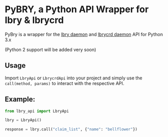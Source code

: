# PyBRY, a Python API Wrapper for lbry & lbrycrd

PyBry is a wrapper for the [lbry daemon](https://github.com/lbryio/lbry) and 
[lbrycrd daemon](https://github.com/lbryio/lbrycrd) API for Python 3.x

(Python 2 support will be added very soon)


## Usage
Import `LbryApi` or `LbrycrdApi` into your project and simply use the 
`call(method, params)` to interact with the respective API.

## Example:

```python
from lbry_api import LbryApi

lbry = LbryApi()

response = lbry.call("claim_list", {"name": "bellflower"})
```
